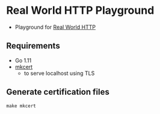 # Real World HTTP Playground

* Playground for [Real World HTTP](https://www.oreilly.co.jp/books/9784873118048/)

## Requirements

* Go 1.11
* [mkcert](https://github.com/FiloSottile/mkcert)
  - to serve localhost using TLS 

## Generate certification files

```console
make mkcert
```

